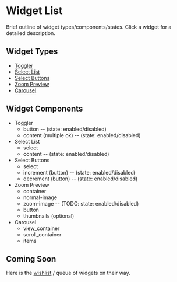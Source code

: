 # Widget List #

Brief outline of widget types/components/states. Click a widget for a detailed description.

## Widget Types ##

-  [Toggler](uranium/blob/master/doc/widgets/toggler.md)
-  [Select List](uranium/blob/master/doc/widgets/select_list.md)
-  [Select Buttons](uranium/blob/master/doc/widgets/select_buttons.md)
-  [Zoom Preview](uranium/blob/master/doc/widgets/zoom_preview.md)
-  [Carousel](uranium/blob/master/doc/widgets/carousel.md)

## Widget Components ##

- Toggler
  +  button -- (state: enabled/disabled)
  +  content (multiple ok) -- (state: enabled/disabled)
- Select List
  +  select
  +  content -- (state: enabled/disabled)
- Select Buttons
  +  select
  +  increment (button) -- (state: enabled/disabled)
  +  decrement (button) -- (state: enabled/disabled)
- Zoom Preview
  +  container
  +  normal-image
  +  zoom-image -- (TODO: state: enabled/disabled)
  +  button
  +  thumbnails (optional)
- Carousel
  +  view_container
  +  scroll_container
  +  items

## Coming Soon ##

Here is the [wishlist](uranium/blob/master/doc/widgets/widget_wishlist.md) / queue of widgets on their way.